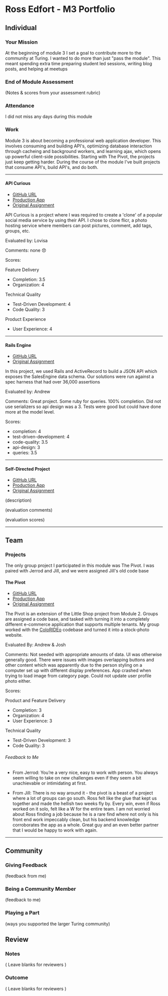 # Ross Edfort - M3 Portfolio

## Individual

### Your Mission

At the beginning of module 3 I set a goal to contribute more to the community at
Turing. I wanted to do more than just "pass the module". This meant spending extra
time preparing student led sessions, writing blog posts, and helping at meetups

### End of Module Assessment

(Notes & scores from your assessment rubric)

### Attendance

I did not miss any days during this module

### Work

Module 3 is about becoming a professional web application developer. This involves
consuming and building API's, optimizing database interaction through cacheing and
background workers, and learning ajax, which opens up powerful client-side possibilities.
Starting with The Pivot, the projects just keep getting harder. During the course
of the module I've built projects that consume API's, build API's, and do both.

---

#### API Curious

* [GitHub URL](https://github.com/rossedfort/flickr_curious)
* [Production App](http://flickr-curious.herokuapp.com/)
* [Original Assignment](https://github.com/turingschool/lesson_plans/blob/master/ruby_03-professional_rails_applications/apicurious.md)

API Curious is a project where I was required to create a 'clone' of a popular
social media service by using their API. I chose to clone flicr, a photo hosting
service where members can post pictures, comment, add tags, groups, etc.

Evaluated by: Lovisa

Comments: none 😞

Scores:

Feature Delivery
* Completion: 3.5
* Organization: 4

Technical Quality
* Test-Driven Development: 4
* Code Quality: 3

Product Experience
* User Experience: 4

---

#### Rails Engine

* [GitHub URL](https://github.com/rossedfort/rails_engine)
* [Original Assignment](https://github.com/turingschool/curriculum/blob/master/source/projects/rales_engine.markdown)

In this project, we used Rails and ActiveRecord to build a JSON API which exposes
the SalesEngine data schema. Our solutions were run against a spec harness that had
over 36,000 assertions

Evaluated by: Andrew

Comments:
Great project. Some ruby for queries. 100% completion. Did not use serializers so
api design was a 3. Tests were good but could have done more at the model level.

Scores:
* completion: 4
* test-driven-development: 4
* code-quality: 3.5
* api-design: 3
* queries: 3.5

---

#### Self-Directed Project

* [GitHub URL](https://github.com/rossedfort/git_better_graphs)
* [Production App](http://git-better-graphs.herokuapp.com/)
* [Original Assignment](https://github.com/turingschool/lesson_plans/blob/1f398f1db159a6cc79689e0dc760bfdb404fa3d2/ruby_03-professional_rails_applications/self_directed_project.md)

(description)

(evaluation comments)

(evaluation scores)

---

## Team

### Projects

The only group project I participated in this module was The Pivot. I was paired
with Jerrod and Jill, and we were assigned Jill's old code base

#### The Pivot

* [GitHub URL](https://github.com/jillmd501/the_pivot)
* [Production App](http://stalk-photos.herokuapp.com/)
* [Original Assignment](https://github.com/turingschool/lesson_plans/blob/master/ruby_03-professional_rails_applications/the_pivot.md)

The Pivot is an extension of the Little Shop project from Module 2. Groups are
assigned a code base, and tasked with turning it into a completely different
e-commerce application that supports multiple tenants. My group worked with the
[ColoRIDEo](http://colorideo.herokuapp.com/) codebase and turned it into a stock-photo website.

Evaluated By: Andrew & Josh

Comments:
Not seeded with appropriate amounts of data. UI was otherwise generally good.
There were issues with images overlapping buttons and other content which was
apparently due to the person styling on a computer set up with different display
preferences. App crashed when trying to load image from category page. Could not
update user profile photo either.

Scores:

Product and Feature Delivery
* Completion: 3
* Organization: 4
* User Experience: 3

Technical Quality
* Test-Driven Development: 3
* Code Quality: 3

###### Feedback to Me
* From Jerrod: You’re a very nice, easy to work with person. You always seem
willing to take on new challenges even if they seem a bit unachievable or intimidating at first.

* From Jill: There is no way around it - the pivot is a beast of a project where
a lot of groups can go south.  Ross felt like the glue that kept us together
and made the hellish two weeks fly by.  Every win, even if Ross worked on it solo,
felt like a W for the entire team.  I am not worried about Ross finding a job
because he is a rare find where not only is his front end work impeccably clean,
but his backend knowledge corroborates the app as a whole. Great guy and an even
better partner that I would be happy to work with again.

---

## Community

### Giving Feedback

(feedback from me)

### Being a Community Member

(feedback to me)

### Playing a Part

(ways you supported the larger Turing community)

## Review

### Notes

( Leave blanks for reviewers )

### Outcome

( Leave blanks for reviewers )
